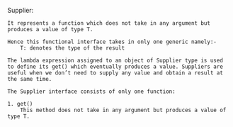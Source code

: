 Supplier:

    It represents a function which does not take in any argument but produces a value of type T.
    
    Hence this functional interface takes in only one generic namely:-
        T: denotes the type of the result
        
    The lambda expression assigned to an object of Supplier type is used to define its get() which eventually produces a value. Suppliers are useful when we don’t need to supply any value and obtain a result at the same time.
    
    The Supplier interface consists of only one function:
    
    1. get()
        This method does not take in any argument but produces a value of type T.
    